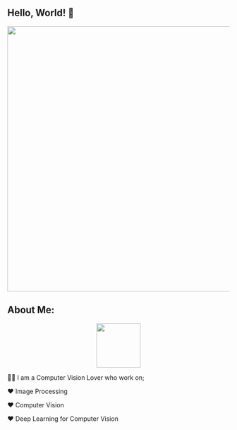 ## Hello, World! :wave:

<div id="header" align="center">
  <img src="https://user-images.githubusercontent.com/71969819/191048590-69aa12c3-4c61-42cd-ac0a-b94f041ecbdc.gif" width="600"/>
</div>

## About Me:
 
<div id="header" align="center">
  <img src=""https://gist.github.com/patevs/b007a0e98fb216438d4cbf559fac4166.js"" width="100"/>
</div>
 
 
:man_technologist: I am a Computer Vision Lover who work on;

:heart: Image Processing

:heart: Computer Vision

:heart: Deep Learning for Computer Vision

